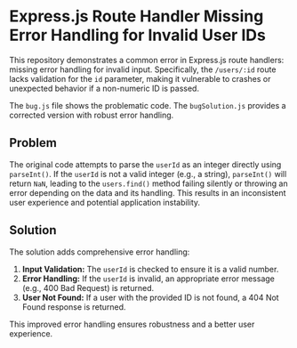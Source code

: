 # Express.js Route Handler Missing Error Handling for Invalid User IDs

This repository demonstrates a common error in Express.js route handlers: missing error handling for invalid input.  Specifically, the `/users/:id` route lacks validation for the `id` parameter, making it vulnerable to crashes or unexpected behavior if a non-numeric ID is passed.

The `bug.js` file shows the problematic code. The `bugSolution.js` provides a corrected version with robust error handling.

## Problem

The original code attempts to parse the `userId` as an integer directly using `parseInt()`. If the `userId` is not a valid integer (e.g., a string), `parseInt()` will return `NaN`, leading to the `users.find()` method failing silently or throwing an error depending on the data and its handling.  This results in an inconsistent user experience and potential application instability.

## Solution

The solution adds comprehensive error handling:

1. **Input Validation:** The `userId` is checked to ensure it is a valid number. 
2. **Error Handling:** If the `userId` is invalid, an appropriate error message (e.g., 400 Bad Request) is returned.
3. **User Not Found:**  If a user with the provided ID is not found, a 404 Not Found response is returned.

This improved error handling ensures robustness and a better user experience.